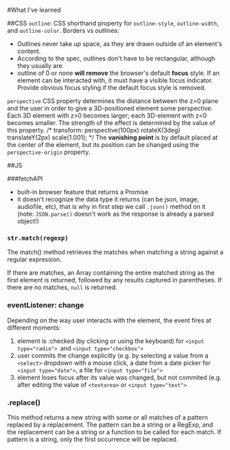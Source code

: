 #What I've learned

##CSS
```outline```: CSS shorthand property for ```outline-style```, ```outline-width```, and ```outline-color```.
Borders vs outlines:

* Outlines never take up space, as they are drawn outside of an element's content.
* According to the spec, outlines don't have to be rectangular, although they usually are.
* outline of 0 or none **will remove** the browser's default **focus** style. If an element can be interacted with, it must have a visible focus indicator. Provide obvious focus styling if the default focus style is removed.


```perspective``` 
CSS property determines the distance between the z=0 plane and the user in order to give a 3D-positioned element some perspective. 
Each 3D element with z>0 becomes larger; each 3D-element with z<0 becomes smaller. 
The strength of the effect is determined by the value of this property.
/* transform: perspective(100px) rotateX(3deg) translateY(2px) scale(1.001); */
The **vanishing point** is by default placed at the center of the element, but its position can be changed using the ```perspective-origin``` property.

##JS

###fetchAPI

- built-in browser feature that returns a Promise
- it doesn't recognize the data type it returns (can be json, image, audiofile, etc), that is why in first step we call `````.json()````` method on it 
(note: ```JSON.parse()``` doesn't work as the response is already a parsed object!)

### ```str.match(regexp)```

The match() method retrieves the matches when matching a string against a regular expression.

If there are matches, an Array containing the entire matched string as the first element is returned, followed by any results captured in parentheses. 
If there are no matches, ``null`` is returned.

### eventListener: change

Depending on the way user interacts with the element, the event fires at different moments:

1) element is :checked (by clicking or using the keyboard) for ```<input type="radio"> ```and ```<input type="checkbox">```
2) user commits the change explicitly (e.g. by selecting a value from a ```<select>``` dropdown with a mouse click, a date from a date picker for ```<input type="date">```, a file for ```<input type="file">```
3) element loses focus after its value was changed, but not commited (e.g. after editing the value of ```<textarea>``` or ```<input type="text">```

### .replace()
This method returns a new string with some or all matches of a pattern replaced by a replacement. The pattern can be a string or a RegExp, and the replacement can be a string or a function to be called for each match. If pattern is a string, only the first occurrence will be replaced.
